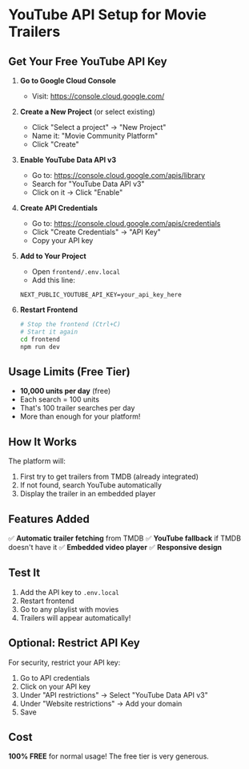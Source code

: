 # YouTube API Setup for Movie Trailers

## Get Your Free YouTube API Key

1. **Go to Google Cloud Console**
   - Visit: https://console.cloud.google.com/

2. **Create a New Project** (or select existing)
   - Click "Select a project" → "New Project"
   - Name it: "Movie Community Platform"
   - Click "Create"

3. **Enable YouTube Data API v3**
   - Go to: https://console.cloud.google.com/apis/library
   - Search for "YouTube Data API v3"
   - Click on it → Click "Enable"

4. **Create API Credentials**
   - Go to: https://console.cloud.google.com/apis/credentials
   - Click "Create Credentials" → "API Key"
   - Copy your API key

5. **Add to Your Project**
   - Open `frontend/.env.local`
   - Add this line:
   ```
   NEXT_PUBLIC_YOUTUBE_API_KEY=your_api_key_here
   ```

6. **Restart Frontend**
   ```bash
   # Stop the frontend (Ctrl+C)
   # Start it again
   cd frontend
   npm run dev
   ```

## Usage Limits (Free Tier)

- **10,000 units per day** (free)
- Each search = 100 units
- That's 100 trailer searches per day
- More than enough for your platform!

## How It Works

The platform will:
1. First try to get trailers from TMDB (already integrated)
2. If not found, search YouTube automatically
3. Display the trailer in an embedded player

## Features Added

✅ **Automatic trailer fetching** from TMDB
✅ **YouTube fallback** if TMDB doesn't have it
✅ **Embedded video player** 
✅ **Responsive design**

## Test It

1. Add the API key to `.env.local`
2. Restart frontend
3. Go to any playlist with movies
4. Trailers will appear automatically!

## Optional: Restrict API Key

For security, restrict your API key:
1. Go to API credentials
2. Click on your API key
3. Under "API restrictions" → Select "YouTube Data API v3"
4. Under "Website restrictions" → Add your domain
5. Save

## Cost

**100% FREE** for normal usage! The free tier is very generous.

